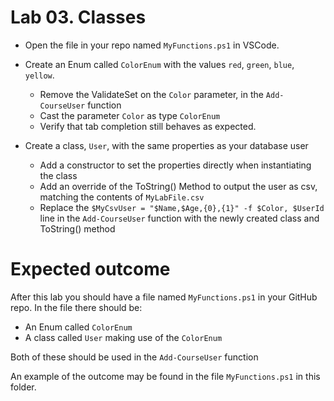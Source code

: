 # Lab 03. Classes

- Open the file in your repo named `MyFunctions.ps1` in VSCode.

- Create an Enum called `ColorEnum` with the values `red`, `green`, `blue`, `yellow`.
  - Remove the ValidateSet on the `Color` parameter, in the `Add-CourseUser` function
  - Cast the parameter `Color` as type `ColorEnum`
  - Verify that tab completion still behaves as expected.

- Create a class, `User`, with the same properties as your database user
  - Add a constructor to set the properties directly when instantiating the class
  - Add an override of the ToString() Method to output the user as csv, matching the contents of `MyLabFile.csv`
  - Replace the `$MyCsvUser = "$Name,$Age,{0},{1}" -f $Color, $UserId` line in the `Add-CourseUser` function with the newly created class and ToString() method

# Expected outcome

After this lab you should have a file named `MyFunctions.ps1` in your GitHub repo. 
In the file there should be:

- An Enum called `ColorEnum` 
- A class called `User` making use of the `ColorEnum`

Both of these should be used in the `Add-CourseUser` function

An example of the outcome may be found in the file `MyFunctions.ps1` in this folder.
